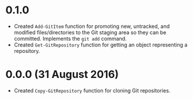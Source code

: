 # 0.1.0

 * Created `Add-GitItem` function for promoting new, untracked, and modified files/directories to the Git staging area so they can be committed. Implements the `git add` command.
 * Created `Get-GitRepository` function for getting an object representing a repository.

 
# 0.0.0 (31 August 2016)

 * Created `Copy-GitRepository` function for cloning Git repositories.

